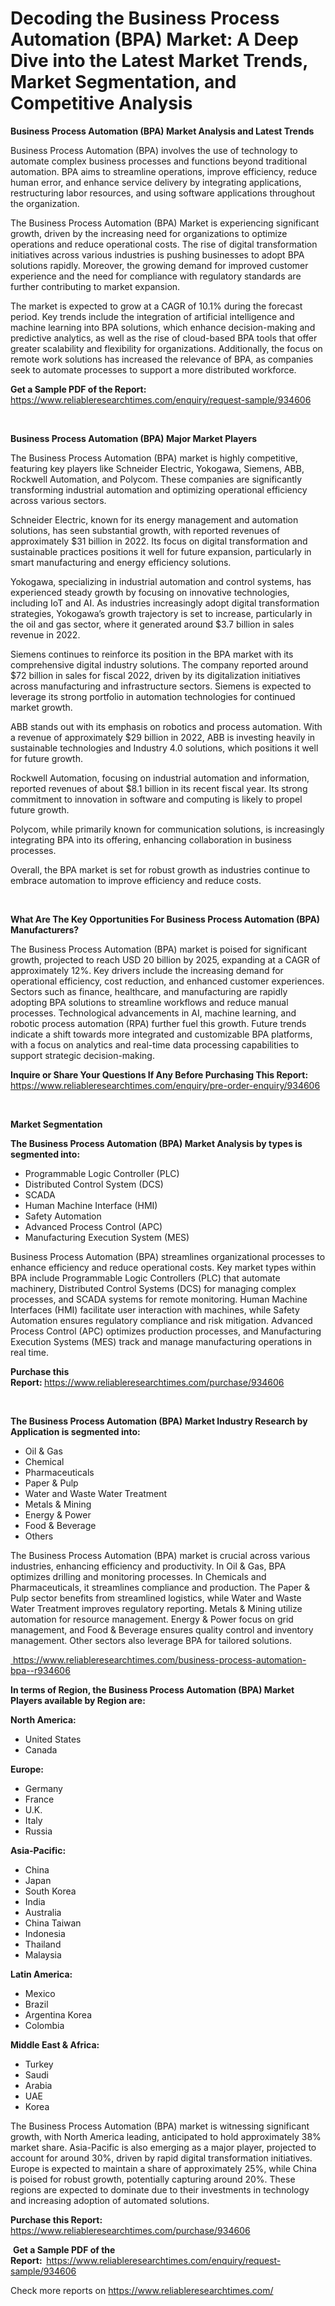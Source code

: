 <p><h1>Decoding the Business Process Automation (BPA) Market: A Deep Dive into the Latest Market Trends, Market Segmentation, and Competitive Analysis</h1></p><p><strong>Business Process Automation (BPA) Market Analysis and Latest Trends</strong></p>
<p><p>Business Process Automation (BPA) involves the use of technology to automate complex business processes and functions beyond traditional automation. BPA aims to streamline operations, improve efficiency, reduce human error, and enhance service delivery by integrating applications, restructuring labor resources, and using software applications throughout the organization.</p><p>The Business Process Automation (BPA) Market is experiencing significant growth, driven by the increasing need for organizations to optimize operations and reduce operational costs. The rise of digital transformation initiatives across various industries is pushing businesses to adopt BPA solutions rapidly. Moreover, the growing demand for improved customer experience and the need for compliance with regulatory standards are further contributing to market expansion. </p><p>The market is expected to grow at a CAGR of 10.1% during the forecast period. Key trends include the integration of artificial intelligence and machine learning into BPA solutions, which enhance decision-making and predictive analytics, as well as the rise of cloud-based BPA tools that offer greater scalability and flexibility for organizations. Additionally, the focus on remote work solutions has increased the relevance of BPA, as companies seek to automate processes to support a more distributed workforce.</p></p>
<p><strong>Get a Sample PDF of the Report:&nbsp;</strong> <a href="https://www.reliableresearchtimes.com/enquiry/request-sample/934606?utm_campaign=3358&utm_medium=2&utm_source=Github&utm_content=ia&utm_term=11032025&utm_id=business-process-automation-bpa">https://www.reliableresearchtimes.com/enquiry/request-sample/934606</a></p>
<p>&nbsp;</p>
<p><strong>Business Process Automation (BPA) Major Market Players</strong></p>
<p><p>The Business Process Automation (BPA) market is highly competitive, featuring key players like Schneider Electric, Yokogawa, Siemens, ABB, Rockwell Automation, and Polycom. These companies are significantly transforming industrial automation and optimizing operational efficiency across various sectors.</p><p>Schneider Electric, known for its energy management and automation solutions, has seen substantial growth, with reported revenues of approximately $31 billion in 2022. Its focus on digital transformation and sustainable practices positions it well for future expansion, particularly in smart manufacturing and energy efficiency solutions.</p><p>Yokogawa, specializing in industrial automation and control systems, has experienced steady growth by focusing on innovative technologies, including IoT and AI. As industries increasingly adopt digital transformation strategies, Yokogawa’s growth trajectory is set to increase, particularly in the oil and gas sector, where it generated around $3.7 billion in sales revenue in 2022.</p><p>Siemens continues to reinforce its position in the BPA market with its comprehensive digital industry solutions. The company reported around $72 billion in sales for fiscal 2022, driven by its digitalization initiatives across manufacturing and infrastructure sectors. Siemens is expected to leverage its strong portfolio in automation technologies for continued market growth.</p><p>ABB stands out with its emphasis on robotics and process automation. With a revenue of approximately $29 billion in 2022, ABB is investing heavily in sustainable technologies and Industry 4.0 solutions, which positions it well for future growth.</p><p>Rockwell Automation, focusing on industrial automation and information, reported revenues of about $8.1 billion in its recent fiscal year. Its strong commitment to innovation in software and computing is likely to propel future growth.</p><p>Polycom, while primarily known for communication solutions, is increasingly integrating BPA into its offering, enhancing collaboration in business processes.</p><p>Overall, the BPA market is set for robust growth as industries continue to embrace automation to improve efficiency and reduce costs.</p></p>
<p>&nbsp;</p>
<p><strong>What Are The Key Opportunities For Business Process Automation (BPA) Manufacturers?</strong></p>
<p><p>The Business Process Automation (BPA) market is poised for significant growth, projected to reach USD 20 billion by 2025, expanding at a CAGR of approximately 12%. Key drivers include the increasing demand for operational efficiency, cost reduction, and enhanced customer experiences. Sectors such as finance, healthcare, and manufacturing are rapidly adopting BPA solutions to streamline workflows and reduce manual processes. Technological advancements in AI, machine learning, and robotic process automation (RPA) further fuel this growth. Future trends indicate a shift towards more integrated and customizable BPA platforms, with a focus on analytics and real-time data processing capabilities to support strategic decision-making.</p></p>
<p><strong>Inquire or Share Your Questions If Any Before Purchasing This Report:</strong> <a href="https://www.reliableresearchtimes.com/enquiry/pre-order-enquiry/934606?utm_campaign=3358&utm_medium=2&utm_source=Github&utm_content=ia&utm_term=11032025&utm_id=business-process-automation-bpa">https://www.reliableresearchtimes.com/enquiry/pre-order-enquiry/934606</a></p>
<p>&nbsp;</p>
<p><strong>Market Segmentation</strong></p>
<p><strong>The Business Process Automation (BPA) Market Analysis by types is segmented into:</strong></p>
<p><ul><li>Programmable Logic Controller (PLC)</li><li>Distributed Control System (DCS)</li><li>SCADA</li><li>Human Machine Interface (HMI)</li><li>Safety Automation</li><li>Advanced Process Control (APC)</li><li>Manufacturing Execution System (MES)</li></ul></p>
<p><p>Business Process Automation (BPA) streamlines organizational processes to enhance efficiency and reduce operational costs. Key market types within BPA include Programmable Logic Controllers (PLC) that automate machinery, Distributed Control Systems (DCS) for managing complex processes, and SCADA systems for remote monitoring. Human Machine Interfaces (HMI) facilitate user interaction with machines, while Safety Automation ensures regulatory compliance and risk mitigation. Advanced Process Control (APC) optimizes production processes, and Manufacturing Execution Systems (MES) track and manage manufacturing operations in real time.</p></p>
<p><strong>Purchase this Report:&nbsp;</strong><a href="https://www.reliableresearchtimes.com/purchase/934606?utm_campaign=3358&utm_medium=2&utm_source=Github&utm_content=ia&utm_term=11032025&utm_id=business-process-automation-bpa">https://www.reliableresearchtimes.com/purchase/934606</a></p>
<p>&nbsp;</p>
<p><strong>The Business Process Automation (BPA) Market Industry Research by Application is segmented into:</strong></p>
<p><ul><li>Oil & Gas</li><li>Chemical</li><li>Pharmaceuticals</li><li>Paper & Pulp</li><li>Water and Waste Water Treatment</li><li>Metals & Mining</li><li>Energy & Power</li><li>Food & Beverage</li><li>Others</li></ul></p>
<p><p>The Business Process Automation (BPA) market is crucial across various industries, enhancing efficiency and productivity. In Oil & Gas, BPA optimizes drilling and monitoring processes. In Chemicals and Pharmaceuticals, it streamlines compliance and production. The Paper & Pulp sector benefits from streamlined logistics, while Water and Waste Water Treatment improves regulatory reporting. Metals & Mining utilize automation for resource management. Energy & Power focus on grid management, and Food & Beverage ensures quality control and inventory management. Other sectors also leverage BPA for tailored solutions.</p></p>
<p><a href="https://www.reliableresearchtimes.com/business-process-automation-bpa--r934606?utm_campaign=3358&utm_medium=2&utm_source=Github&utm_content=ia&utm_term=11032025&utm_id=business-process-automation-bpa">&nbsp;https://www.reliableresearchtimes.com/business-process-automation-bpa--r934606</a></p>
<p><strong>In terms of Region, the Business Process Automation (BPA) Market Players available by Region are:</strong></p>
<p>
    <p> <strong> North America: </strong>
        <ul>
            <li>United States</li>
            <li>Canada</li>
        </ul>
        </p> 
    <p> <strong> Europe: </strong>
        <ul>
            <li>Germany</li>
            <li>France</li>
            <li>U.K.</li>
            <li>Italy</li>
            <li>Russia</li>
        </ul>
        </p> 
    <p> <strong> Asia-Pacific: </strong>
        <ul>
            <li>China</li>
            <li>Japan</li>
            <li>South Korea</li>
            <li>India</li>
            <li>Australia</li>
            <li>China Taiwan</li>
            <li>Indonesia</li>
            <li>Thailand</li>
            <li>Malaysia</li>
        </ul>
        </p> 
    <p> <strong> Latin America: </strong>
        <ul>
            <li>Mexico</li>
            <li>Brazil</li>
            <li>Argentina Korea</li>
            <li>Colombia</li>
        </ul>
        </p> 
    <p> <strong> Middle East & Africa: </strong>
        <ul>
            <li>Turkey</li>
            <li>Saudi</li>
            <li>Arabia</li>
            <li>UAE</li>
            <li>Korea</li>
        </ul>
    </p>
    </p>
<p><p>The Business Process Automation (BPA) market is witnessing significant growth, with North America leading, anticipated to hold approximately 38% market share. Asia-Pacific is also emerging as a major player, projected to account for around 30%, driven by rapid digital transformation initiatives. Europe is expected to maintain a share of approximately 25%, while China is poised for robust growth, potentially capturing around 20%. These regions are expected to dominate due to their investments in technology and increasing adoption of automated solutions.</p></p>
<p><strong>Purchase this Report: </strong><a href="https://www.reliableresearchtimes.com/purchase/934606?utm_campaign=3358&utm_medium=2&utm_source=Github&utm_content=ia&utm_term=11032025&utm_id=business-process-automation-bpa">https://www.reliableresearchtimes.com/purchase/934606</a></p>
<p>&nbsp;<strong>Get a Sample PDF of the Report:&nbsp;&nbsp;</strong><a href="https://www.reliableresearchtimes.com/enquiry/request-sample/934606?utm_campaign=3358&utm_medium=2&utm_source=Github&utm_content=ia&utm_term=11032025&utm_id=business-process-automation-bpa">https://www.reliableresearchtimes.com/enquiry/request-sample/934606</a></p>
<p><strong></strong></p>
<p>Check more reports on <a href="https://www.reliableresearchtimes.com/?utm_campaign=3358&utm_medium=2&utm_source=Github&utm_content=ia&utm_term=11032025&utm_id=business-process-automation-bpa">https://www.reliableresearchtimes.com/</a></p>